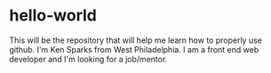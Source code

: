 # hello-world
This will be the repository that will help me learn how to properly use github.
I'm Ken Sparks from West Philadelphia. I am a front end web developer and I'm looking for a job/mentor.
